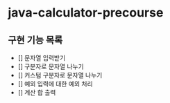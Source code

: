# java-calculator-precourse

## 구현 기능 목록

- [] 문자열 입력받기
- [] 구분자로 문자열 나누기
- [] 커스텀 구분자로 문자열 나누기
- [] 예외 입력에 대한 예외 처리
- [] 계산 합 출력